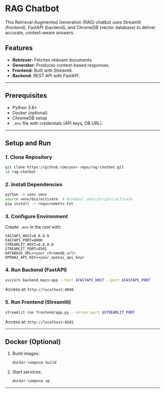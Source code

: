 # RAG Chatbot

This Retrieval-Augmented Generation (RAG) chatbot uses Streamlit (frontend), FastAPI (backend), and ChromeDB (vector database) to deliver accurate, context-aware answers.

## Features
- **Retriever:** Fetches relevant documents.
- **Generator:** Produces context-based responses.
- **Frontend:** Built with Streamlit.
- **Backend:** REST API with FastAPI.

---

## Prerequisites
- Python 3.8+
- Docker (optional)
- ChromeDB setup
- `.env` file with credentials (API keys, DB URL).

---

## Setup and Run

### 1. Clone Repository
```bash
git clone https://github.com/your-repo/rag-chatbot.git
cd rag-chatbot
```

### 2. Install Dependencies
```bash
python -m venv venv
source venv/bin/activate  # Windows: venv\Scripts\activate
pip install -r requirements.txt
```

### 3. Configure Environment
Create `.env` in the root with:
```env
FASTAPI_HOST=0.0.0.0
FASTAPI_PORT=8000
STREAMLIT_HOST=0.0.0.0
STREAMLIT_PORT=8501
DATABASE_URL=<your_chromedb_url>
OPENAI_API_KEY=<your_openai_api_key>
```

### 4. Run Backend (FastAPI)
```bash
uvicorn backend.main:app --host $FASTAPI_HOST --port $FASTAPI_PORT
```
Access at: `http://localhost:8000`

### 5. Run Frontend (Streamlit)
```bash
streamlit run frontend/app.py --server.port $STREAMLIT_PORT
```
Access at: `http://localhost:8501`

---

## Docker (Optional)
1. Build images:
    ```bash
    docker-compose build
    ```
2. Start services:
    ```bash
    docker-compose up
    ```

---
